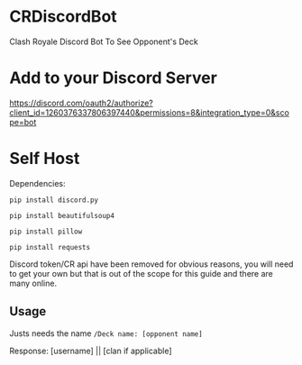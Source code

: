 # CRDiscordBot
Clash Royale Discord Bot To See Opponent's Deck


# Add to your Discord Server
https://discord.com/oauth2/authorize?client_id=1260376337806397440&permissions=8&integration_type=0&scope=bot

# Self Host
Dependencies:

```pip install discord.py```

```pip install beautifulsoup4```

```pip install pillow```

```pip install requests```


Discord token/CR api have been removed for obvious reasons, you will need to get your own but that is out of the scope for this guide and there are many online. 
## Usage
Justs needs the name
```/Deck name: [opponent name]```

Response: [username]  || [clan if applicable]
